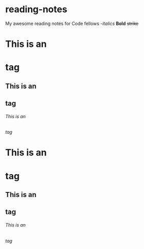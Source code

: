 # reading-notes
My awesome reading notes for Code fellows
-*italics*
**Bold**
~~strike~~


# This is an <h1> tag
## This is an <h2> tag
###### This is an <h6> tag


# This is an <h1> tag
## This is an <h2> tag
###### This is an <h6> tag





